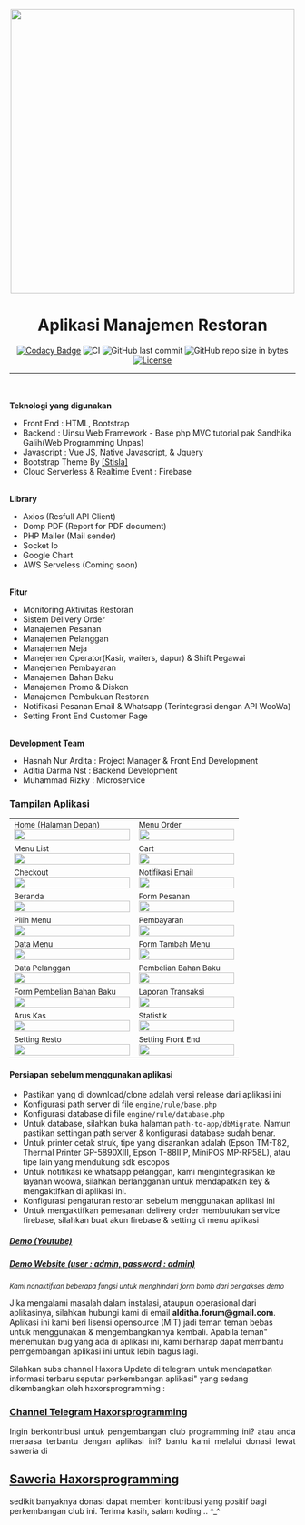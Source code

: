 <p align="center">
<img src="https://media.publit.io/file/cloudladun/NadhaResto/nadha_resto.png" width="500px">
</p>

<h1 align="center">Aplikasi Manajemen Restoran</h1>

<span align="center">

[![Codacy Badge](https://api.codacy.com/project/badge/Grade/139795be2c474f848c4994d7ecdc5924)](https://app.codacy.com/manual/haxorsprogramming/Nadha-Resto?utm_source=github.com&utm_medium=referral&utm_content=haxorsprogramming/Nadha-Resto&utm_campaign=Badge_Grade_Dashboard)
![CI](https://github.com/haxorsprogramming/Nadha-Resto/workflows/CI/badge.svg) ![GitHub last commit](https://img.shields.io/github/last-commit/haxorsprogramming/Nadha-Resto.svg) ![GitHub repo size in bytes](https://img.shields.io/github/repo-size/badges/shields.svg) [![License](https://img.shields.io/github/license/haxorsprogramming/Nadha-Laundry.svg)](LICENSE) 

</span>

<hr/>
<br/><br/>
<b>Teknologi yang digunakan</b>
<ul>
<li>Front End : HTML, Bootstrap</li>
<li>Backend : Uinsu Web Framework - Base php MVC tutorial pak Sandhika Galih(Web Programming Unpas)</li>
<li>Javascript : Vue JS, Native Javascript, & Jquery</li>
<li>Bootstrap Theme By <a href='https://demo.getstisla.com/index.html'>[Stisla]</a></li>
<li>Cloud Serverless & Realtime Event : Firebase</li>
</ul>
<br/>
<b>Library</b>
<ul>
<li>Axios (Resfull API Client)</li>
<li>Domp PDF (Report for PDF document)</li>
<li>PHP Mailer (Mail sender)</li>
<li>Socket Io</li>
<li>Google Chart</li>
<li>AWS Serveless (Coming soon)</li>
</ul>
<br/>
<b>Fitur</b>
<ul>
<li>Monitoring Aktivitas Restoran</li>
<li>Sistem Delivery Order</li>
<li>Manajemen Pesanan</li>
<li>Manajemen Pelanggan</li>
<li>Manajemen Meja</li>
<li>Manejemen Operator(Kasir, waiters, dapur) & Shift Pegawai</li>
<li>Manejemen Pembayaran</li>
<li>Manajemen Bahan Baku</li>
<li>Manajemen Promo & Diskon</li>
<li>Manajemen Pembukuan Restoran</li>
<li>Notifikasi Pesanan Email & Whatsapp (Terintegrasi dengan API WooWa)</li>
<li>Setting Front End Customer Page</li>
</ul>
<br/>
<b>Development Team</b>
<ul>
<li> Hasnah Nur Ardita : Project Manager & Front End Development</li>
<li> Aditia Darma Nst : Backend Development</li>
<li> Muhammad Rizky : Microservice</li>
</ul>

<h3>Tampilan Aplikasi</h3>

<table>
<!-- row -->
<tr>
<td>
<small>Home (Halaman Depan)</small>
<img src='https://media.publit.io/file/cloudladun/NadhaResto/beranda.jpg' width='100%'>
</td>
<td>
<small>Menu Order</small>
<img src='https://media.publit.io/file/cloudladun/NadhaResto/beranda.jpg' width='100%'>
</td>
</tr>
<!-- row -->
<tr>
<td>
<small>Menu List</small>
<img src='https://media.publit.io/file/cloudladun/NadhaResto/menu_order_1.jpg' width='100%'>
</td>
<td>
<small>Cart</small>
<img src='https://media.publit.io/file/cloudladun/NadhaResto/menu_order_3.jpg' width='100%'>
</td>
</tr>
<!-- row -->
<tr>
<td>
<small>Checkout</small>
<img src='https://media.publit.io/file/cloudladun/NadhaResto/checkout.jpg' width='100%'>
</td>
<td>
<small>Notifikasi Email</small>
<img src='https://media.publit.io/file/cloudladun/NadhaResto/email.jpg' width='100%'>
</td>
</tr>
<!-- row -->
<tr>
<td>
<small>Beranda</small>
<img src='https://media.publit.io/file/cloudladun/NadhaResto/beranda.jpg' width='100%'>
</td>
<td>
<small>Form Pesanan</small>
<img src='https://media.publit.io/file/cloudladun/NadhaResto/form_pesanan.jpg' width='100%'>
</td>
</tr>
<!-- row -->
<tr>
<td>
<small>Pilih Menu</small>
<img src='https://media.publit.io/file/cloudladun/NadhaResto/form_pilih_menu.jpg' width='100%'>
</td>
<td>
<small>Pembayaran</small>
<img src='https://media.publit.io/file/cloudladun/NadhaResto/form_pembayaran.jpg' width='100%'>
</td>
</tr>
<!-- row -->
<tr>
<td>
<small>Data Menu</small>
<img src='https://media.publit.io/file/cloudladun/NadhaResto/data_menu.jpeg' width='100%'>
</td>
<td>
<small>Form Tambah Menu</small>
<img src='https://media.publit.io/file/cloudladun/NadhaResto/form_tambah_menu.jpg' width='100%'>
</td>
</tr>
<!-- row -->
<tr>
<td>
<small>Data Pelanggan</small>
<img src='https://media.publit.io/file/cloudladun/NadhaResto/data_pelanggan.jpg' width='100%'>
</td>
<td>
<small>Pembelian Bahan Baku</small>
<img src='https://media.publit.io/file/cloudladun/NadhaResto/pembelian_bahan_baku.jpg' width='100%'>
</td>
</tr>
<!-- row -->
<tr>
<td>
<small>Form Pembelian Bahan Baku</small>
<img src='https://media.publit.io/file/cloudladun/NadhaResto/form_pembelian_bahan_baku.jpg' width='100%'>
</td>
<td>
<small>Laporan Transaksi</small>
<img src='https://media.publit.io/file/cloudladun/NadhaResto/laporan_transaksi.jpg' width='100%'>
</td>
</tr>
<!-- row -->
<tr>
<td>
<small>Arus Kas</small>
<img src='https://media.publit.io/file/cloudladun/NadhaResto/arus_kas.jpg' width='100%'>
</td>
<td>
<small>Statistik</small>
<img src='https://media.publit.io/file/cloudladun/NadhaResto/statistik.jpg' width='100%'>
</td>
</tr>
<!-- row -->
<tr>
<td>
<small>Setting Resto</small>
<img src='https://media.publit.io/file/cloudladun/NadhaResto/setting.jpg' width='100%'>
</td>
<td>
<small>Setting Front End</small>
<img src='https://media.publit.io/file/cloudladun/NadhaResto/setting_slider_utama.jpg' width='100%'>
</td>
</tr>
<!-- row -->
</table>

<h4><b>Persiapan sebelum menggunakan aplikasi</b></h4>

<ul>
<li> Pastikan yang di download/clone adalah versi release dari aplikasi ini</li>
<li> Konfigurasi path server di file <code>engine/rule/base.php</code></li>
<li> Konfigurasi database di file <code>engine/rule/database.php</code></li>
<li> Untuk database, silahkan buka halaman <code>path-to-app/dbMigrate</code>. Namun pastikan settingan path server & konfigurasi database sudah benar.</li>
<li> Untuk printer cetak struk, tipe yang disarankan adalah (Epson TM-T82, Thermal Printer GP-5890XIII, Epson T-88IIIP, MiniPOS MP-RP58L), atau tipe lain yang mendukung sdk escopos</li>
<li> Untuk notifikasi ke whatsapp pelanggan, kami mengintegrasikan ke layanan woowa, silahkan berlangganan untuk mendapatkan key & mengaktifkan di aplikasi ini.</li>
<li> Konfigurasi pengaturan restoran sebelum menggunakan aplikasi ini</li>
<li> Untuk mengaktifkan pemesanan delivery order membutukan service firebase, silahkan buat akun firebase & setting di menu aplikasi</li>
</ul>

<h5><a href='https://www.youtube.com/watch?v=aPx-HhC87-0'>Demo (Youtube) </a></h5>
<h5><a href='http://nadha-resto.justhasnah.me/'>Demo Website (user : admin, password : admin)</a></h5>

<i><small>Kami nonaktifkan beberapa fungsi untuk menghindari form bomb dari pengakses demo</small></i>

<p>Jika mengalami masalah dalam instalasi, ataupun operasional dari aplikasinya, silahkan hubungi kami di email <b>alditha.forum@gmail.com</b>. Aplikasi ini kami beri lisensi opensource (MIT) jadi teman teman bebas untuk menggunakan & mengembangkannya kembali. Apabila teman" menemukan bug yang ada di aplikasi ini,
kami berharap dapat membantu pemgembangan aplikasi ini untuk lebih bagus lagi.</p>

<p>Silahkan subs channel Haxors Update di telegram untuk mendapatkan informasi terbaru seputar perkembangan aplikasi" yang sedang dikembangkan oleh haxorsprogramming : 
<h3><a href='https://t.me/haxorsupdate'>Channel Telegram Haxorsprogramming</a></h3></p>

<p align='justify'>
Ingin berkontribusi untuk pengembangan club programming ini? atau anda meraasa terbantu dengan aplikasi ini? bantu kami melalui donasi lewat saweria di <h2><a href='https://saweria.co/donate/haxorsprogramming'>Saweria Haxorsprogramming</a></h2>sedikit banyaknya donasi dapat memberi kontribusi yang positif bagi perkembangan club ini. Terima kasih, salam koding .. ^_^
</p>
